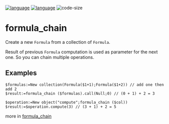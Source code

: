 [![language](https://img.shields.io/static/v1?label=language&message=4d&color=blue)](https://developer.4d.com/)
[![language](https://img.shields.io/github/languages/top/mesopelagique/formula_chain.svg)](https://developer.4d.com/)
![code-size](https://img.shields.io/github/languages/code-size/mesopelagique/formula_chain.svg)

# formula_chain

Create a new `Formula` from a collection of `Formula`.

Result of previous `Formula` computation is used as parameter for the next one. So you can chain multiple operations.

## Examples 

```4d
$formulas:=New collection(Formula($1+1);Formula($1+2)) // add one then add 2
$result:=formula_chain ($formulas).call(Null;0) // (0 + 1) + 2 = 3
```

```4d
$operation:=New object("compute";formula_chain ($col))
$result:=$operation.compute(3) // (3 + 1) + 2 = 5
```

more in [formula_chain](Documentation/Methods/formula_chain.md)
